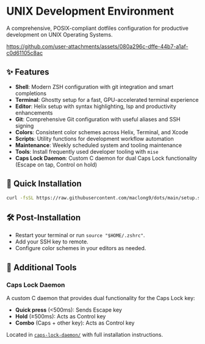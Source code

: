 # UNIX Development Environment

A comprehensive, POSIX-compliant dotfiles configuration for productive development on UNIX Operating Systems.

https://github.com/user-attachments/assets/080a296c-dffe-44b7-a1af-c0d61105c8ac

## ✨ Features

- **Shell**: Modern ZSH configuration with git integration and smart completions
- **Terminal**: Ghostty setup for a fast, GPU-accelerated terminal experience
- **Editor**: Helix setup with syntax highlighting, lsp and productivity enhancements
- **Git**: Comprehensive Git configuration with useful aliases and SSH signing
- **Colors**: Consistent color schemes across Helix, Terminal, and Xcode
- **Scripts**: Utility functions for development workflow automation
- **Maintenance**: Weekly scheduled system and tooling maintenance
- **Tools**: Install frequently used developer tooling with `mise`
- **Caps Lock Daemon**: Custom C daemon for dual Caps Lock functionality (Escape on tap, Control on hold)

## 🚀 Quick Installation

```sh
curl -fsSL https://raw.githubusercontent.com/maclong9/dots/main/setup.sh | sh
```

## 🛠 Post-Installation

- Restart your terminal or run `source "$HOME/.zshrc"`.
- Add your SSH key to remote.
- Configure color schemes in your editors as needed.

## 🔧 Additional Tools

### Caps Lock Daemon

A custom C daemon that provides dual functionality for the Caps Lock key:
- **Quick press** (<500ms): Sends Escape key
- **Hold** (≥500ms): Acts as Control key
- **Combo** (Caps + other key): Acts as Control key

Located in [`caps-lock-daemon/`](caps-lock-daemon/) with full installation instructions.
